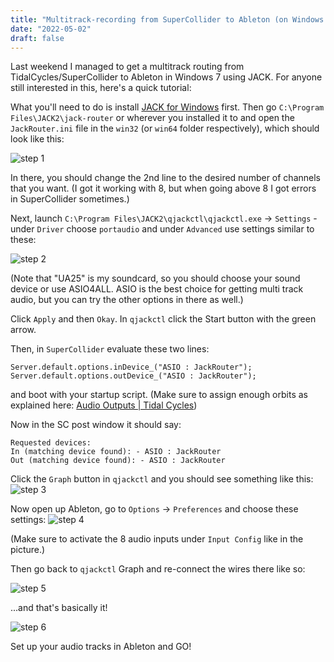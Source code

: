 ```yaml
---
title: "Multitrack-recording from SuperCollider to Ableton (on Windows 10)"
date: "2022-05-02"
draft: false
---
```


Last weekend I managed to get a multitrack routing from TidalCycles/SuperCollider to Ableton in Windows 7 using JACK. For anyone still interested in this, here's a quick tutorial:

What you'll need to do is install [JACK for Windows](https://jackaudio.org/downloads/) first.
Then go `C:\Program Files\JACK2\jack-router` or wherever you installed it to and open the `JackRouter.ini` file in the `win32` (or `win64` folder respectively), which should look like this:

![step 1](/MultitrackAudioToAbletonWin10/01.jpeg)

In there, you should change the 2nd line to the desired number of channels that you want. (I got it working with 8, but when going above 8 I got errors in SuperCollider sometimes.)

Next, launch `C:\Program Files\JACK2\qjackctl\qjackctl.exe` -> `Settings` - under `Driver` choose `portaudio` and under `Advanced` use settings similar to these:

![step 2](/MultitrackAudioToAbletonWin10/02.jpeg)

(Note that "UA25" is my soundcard, so you should choose your sound device or use ASIO4ALL. ASIO is the best choice for getting multi track audio, but you can try the other options in there as well.)

Click `Apply` and then `Okay`.
In `qjackctl` click the Start button with the green arrow.

Then, in `SuperCollider` evaluate these two lines:

```
Server.default.options.inDevice_("ASIO : JackRouter");
Server.default.options.outDevice_("ASIO : JackRouter");
```

and boot with your startup script. (Make sure to assign enough orbits as explained here: [Audio Outputs | Tidal Cycles](http://tidalcycles.org/docs/configuration/AudioConfig/audio_outputs/))

Now in the SC post window it should say:

```
Requested devices: 
In (matching device found): - ASIO : JackRouter  
Out (matching device found): - ASIO : JackRouter
```

Click the `Graph` button in `qjackctl` and you should see something like this:
![step 3](/MultitrackAudioToAbletonWin10/03.jpeg)

Now open up Ableton, go to `Options` -> `Preferences` and choose these settings:
![step 4](/MultitrackAudioToAbletonWin10/04.jpeg)

(Make sure to activate the 8 audio inputs under `Input Config` like in the picture.)

Then go back to `qjackctl` Graph and re-connect the wires there like so:

![step 5](/MultitrackAudioToAbletonWin10/05.jpeg)

...and that's basically it!

![step 6](/MultitrackAudioToAbletonWin10/06.jpeg)

Set up your audio tracks in Ableton and GO!